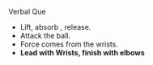 Verbal Que
 * Lift, absorb , release.
 * Attack the ball.
 * Force comes from the wrists.
 *  **Lead with Wrists, finish with elbows**
